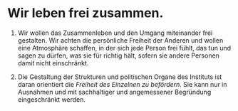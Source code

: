 <!---
   NAME - The NAME of this project is:
ethos

  FILE - The FILENAME of the current file is:
/v2a5.md

  CREATION - This project was CREATED on:
2017-01-28-16:15:00 UTC

  MODIFICATION - This project was last MODIFIED on:
2017-01-28-16:15:00 UTC

  VERSION - The current VERSION of this project is:
<git-commit-hash>-2017-01-28-16:15:00 UTC

  CREATOR(S) - This project was CREATED by:
Michael Czechowski, Martin Maga

  CONTACT - You can CONTACT the creator(s) or developer(s) of this project at:
E-Mail: mail@martinmaga.de

  COPYRIGHT - The COPYRIGHT holder of this project is:
COPYRIGHT (c) 2016 Martin Maga

  LICENSE - This project is LICENSED under the following license:
Martin Maga 2016 CC BY-SA 4.0 https://creativecommons.org

  SUBFILE – This is a SUBFILE! For more INFORMATION on this project go to:
/README.md
--->
# Wir leben frei zusammen.

1. Wir wollen das Zusammenleben und den Umgang miteinander frei gestalten. Wir achten die persönliche Freiheit der Anderen und wollen eine Atmosphäre schaffen, in der sich jede Person frei fühlt, das tun und sagen zu dürfen, was sie für richtig hält, sofern sie andere Personen damit nicht einschränkt.

2. Die Gestaltung der Strukturen und politischen Organe des Instituts ist daran orientiert die *Freiheit des Einzelnen zu befördern*. Sie kann nur in Ausnahmen und mit sachhaltiger und angemessener Begründung eingeschränkt werden.
